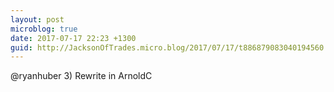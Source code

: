 ```yaml
---
layout: post
microblog: true
date: 2017-07-17 22:23 +1300
guid: http://JacksonOfTrades.micro.blog/2017/07/17/t886879083040194560.html
---
```

@ryanhuber 3) Rewrite in ArnoldC
